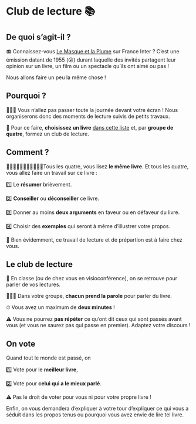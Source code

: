 # Club de lecture 📚

## De quoi s’agit-il ?

📻 Connaissez-vous [Le Masque et la Plume](https://www.franceinter.fr/emissions/le-masque-et-la-plume) sur France Inter ? C’est une émission datant de 1955 (😮) durant laquelle des invités partagent leur opinion sur un livre, un film ou un spectacle qu’ils ont aimé ou pas !

Nous allons faire un peu la même chose !

## Pourquoi ?

👩🏻‍💻 Vous n’allez pas passer toute la journée devant votre écran ! Nous organiserons donc des moments de lecture suivis de petits travaux.

📕 Pour ce faire, **choisissez un livre** [dans cette liste](https://lecture.glideapp.io/) et, par **groupe de quatre**, formez un club de lecture.

## Comment ?

🧍🏻‍♀️🧍🏼🧍🏽‍♂️🧍🏼‍♀️Tous les quatre, vous lisez **le même livre**. Et tous les quatre, vous allez faire un travail sur ce livre :

1️⃣ Le **résumer** brièvement.

2️⃣ **Conseiller** ou **déconseiller** ce livre.

3️⃣ Donner au moins **deux arguments** en faveur ou en défaveur du livre.

4️⃣ Choisir des **exemples** qui seront à même d’illustrer votre propos.

🏡 Bien évidemment, ce travail de lecture et de prépartion est à faire chez vous.

## Le club de lecture

🚌 En classe (ou de chez vous en visioconférence), on se retrouve pour parler de vos lectures.

🙋🏽‍♂️ Dans votre groupe, **chacun prend la parole** pour parler du livre.

⏱ Vous avez un maximum de **deux minutes** !

⚠️ Vous ne pourrez **pas répéter** ce qu’ont dit ceux qui sont passés avant vous (et vous ne saurez pas qui passe en premier). Adaptez votre discours !

## On vote

Quand tout le monde est passé, on

1️⃣ Vote pour le **meilleur livre**,

2️⃣ Vote pour **celui qui a le mieux parlé**.


⚠️ Pas le droit de voter pour vous ni pour votre propre livre !

Enfin, on vous demandera d’expliquer à votre tour d’expliquer ce qui vous a séduit dans les propos tenus ou pourquoi vous avez envie de lire tel livre.